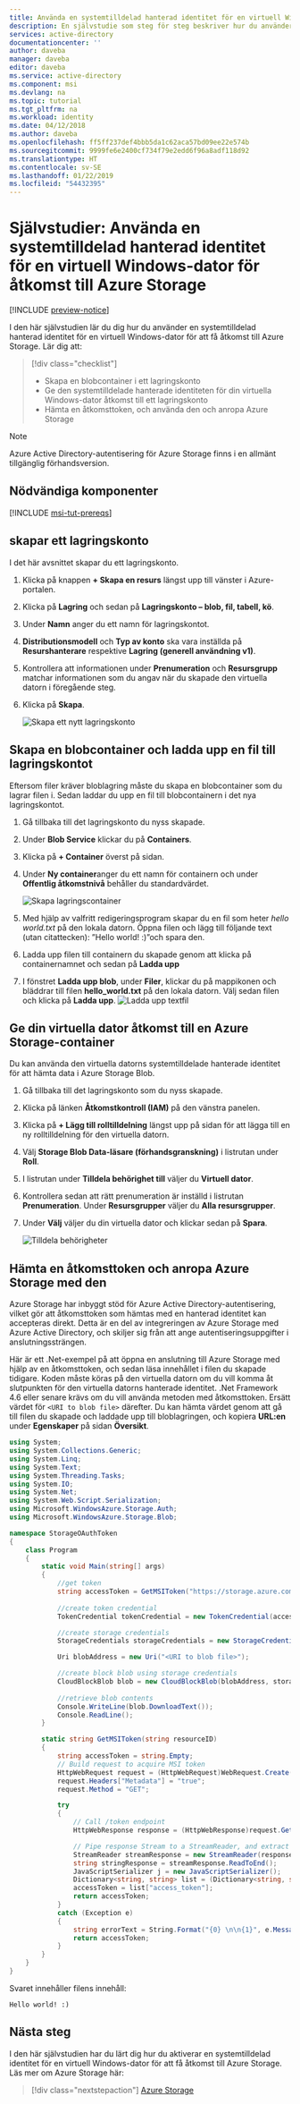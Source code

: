 ```yaml
---
title: Använda en systemtilldelad hanterad identitet för en virtuell Windows-dator för åtkomst till Azure Storage
description: En självstudie som steg för steg beskriver hur du använder en systemtilldelad hanterad identitet för en virtuell Windows-dator för att få åtkomst till Azure Storage.
services: active-directory
documentationcenter: ''
author: daveba
manager: daveba
editor: daveba
ms.service: active-directory
ms.component: msi
ms.devlang: na
ms.topic: tutorial
ms.tgt_pltfrm: na
ms.workload: identity
ms.date: 04/12/2018
ms.author: daveba
ms.openlocfilehash: ff5ff237def4bbb5da1c62aca57bd09ee22e574b
ms.sourcegitcommit: 9999fe6e2400cf734f79e2edd6f96a8adf118d92
ms.translationtype: HT
ms.contentlocale: sv-SE
ms.lasthandoff: 01/22/2019
ms.locfileid: "54432395"
---
```

# <a name="tutorial-use-a-windows-vm-system-assigned-managed-identity-to-access-azure-storage"></a>Självstudier: Använda en systemtilldelad hanterad identitet för en virtuell Windows-dator för åtkomst till Azure Storage

[!INCLUDE [preview-notice](../../../includes/active-directory-msi-preview-notice.md)]

I den här självstudien lär du dig hur du använder en systemtilldelad hanterad identitet för en virtuell Windows-dator för att få åtkomst till Azure Storage. Lär dig att:

> [!div class="checklist"]
> * Skapa en blobcontainer i ett lagringskonto
> * Ge den systemtilldelade hanterade identiteten för din virtuella Windows-dator åtkomst till ett lagringskonto 
> * Hämta en åtkomsttoken, och använda den och anropa Azure Storage 

> [!NOTE]
> Azure Active Directory-autentisering för Azure Storage finns i en allmänt tillgänglig förhandsversion.

## <a name="prerequisites"></a>Nödvändiga komponenter

[!INCLUDE [msi-tut-prereqs](../../../includes/active-directory-msi-tut-prereqs.md)]

## <a name="create-a-storage-account"></a>skapar ett lagringskonto 

I det här avsnittet skapar du ett lagringskonto. 

1. Klicka på knappen **+ Skapa en resurs** längst upp till vänster i Azure-portalen.
2. Klicka på **Lagring** och sedan på **Lagringskonto – blob, fil, tabell, kö**.
3. Under **Namn** anger du ett namn för lagringskontot.  
4. **Distributionsmodell** och **Typ av konto** ska vara inställda på **Resurshanterare** respektive **Lagring (generell användning v1)**. 
5. Kontrollera att informationen under **Prenumeration** och **Resursgrupp** matchar informationen som du angav när du skapade den virtuella datorn i föregående steg.
6. Klicka på **Skapa**.

    ![Skapa ett nytt lagringskonto](./media/msi-tutorial-linux-vm-access-storage/msi-storage-create.png)

## <a name="create-a-blob-container-and-upload-a-file-to-the-storage-account"></a>Skapa en blobcontainer och ladda upp en fil till lagringskontot

Eftersom filer kräver bloblagring måste du skapa en blobcontainer som du lagrar filen i. Sedan laddar du upp en fil till blobcontainern i det nya lagringskontot.

1. Gå tillbaka till det lagringskonto du nyss skapade.
2. Under **Blob Service** klickar du på **Containers**.
3. Klicka på **+ Container** överst på sidan.
4. Under **Ny container**anger du ett namn för containern och under **Offentlig åtkomstnivå** behåller du standardvärdet.

    ![Skapa lagringscontainer](./media/msi-tutorial-linux-vm-access-storage/create-blob-container.png)

5. Med hjälp av valfritt redigeringsprogram skapar du en fil som heter *hello world.txt* på den lokala datorn.  Öppna filen och lägg till följande text (utan citattecken): ”Hello world! :)”och spara den. 
6. Ladda upp filen till containern du skapade genom att klicka på containernamnet och sedan på **Ladda upp**
7. I fönstret **Ladda upp blob**, under **Filer**, klickar du på mappikonen och bläddrar till filen **hello_world.txt** på den lokala datorn. Välj sedan filen och klicka på **Ladda upp**.
    ![Ladda upp textfil](./media/msi-tutorial-linux-vm-access-storage/upload-text-file.png)

## <a name="grant-your-vm-access-to-an-azure-storage-container"></a>Ge din virtuella dator åtkomst till en Azure Storage-container 

Du kan använda den virtuella datorns systemtilldelade hanterade identitet för att hämta data i Azure Storage Blob.   

1. Gå tillbaka till det lagringskonto som du nyss skapade.  
2. Klicka på länken **Åtkomstkontroll (IAM)** på den vänstra panelen.  
3. Klicka på **+ Lägg till rolltilldelning** längst upp på sidan för att lägga till en ny rolltilldelning för den virtuella datorn.
4. Välj **Storage Blob Data-läsare (förhandsgranskning)** i listrutan under **Roll**. 
5. I listrutan under **Tilldela behörighet till** väljer du **Virtuell dator**.  
6. Kontrollera sedan att rätt prenumeration är inställd i listrutan **Prenumeration**. Under **Resursgrupper** väljer du **Alla resursgrupper**.  
7. Under **Välj** väljer du din virtuella dator och klickar sedan på **Spara**. 

    ![Tilldela behörigheter](./media/tutorial-linux-vm-access-storage/access-storage-perms.png)

## <a name="get-an-access-token-and-use-it-to-call-azure-storage"></a>Hämta en åtkomsttoken och anropa Azure Storage med den 

Azure Storage har inbyggt stöd för Azure Active Directory-autentisering, vilket gör att åtkomsttoken som hämtas med en hanterad identitet kan accepteras direkt. Detta är en del av integreringen av Azure Storage med Azure Active Directory, och skiljer sig från att ange autentiseringsuppgifter i anslutningssträngen.

Här är ett .Net-exempel på att öppna en anslutning till Azure Storage med hjälp av en åtkomsttoken, och sedan läsa innehållet i filen du skapade tidigare. Koden måste köras på den virtuella datorn om du vill komma åt slutpunkten för den virtuella datorns hanterade identitet. .Net Framework 4.6 eller senare krävs om du vill använda metoden med åtkomsttoken. Ersätt värdet för `<URI to blob file>` därefter. Du kan hämta värdet genom att gå till filen du skapade och laddade upp till bloblagringen, och kopiera **URL:en** under **Egenskaper** på sidan **Översikt**.

```csharp
using System;
using System.Collections.Generic;
using System.Linq;
using System.Text;
using System.Threading.Tasks;
using System.IO;
using System.Net;
using System.Web.Script.Serialization; 
using Microsoft.WindowsAzure.Storage.Auth;
using Microsoft.WindowsAzure.Storage.Blob;

namespace StorageOAuthToken
{
    class Program
    {
        static void Main(string[] args)
        {
            //get token
            string accessToken = GetMSIToken("https://storage.azure.com/");
           
            //create token credential
            TokenCredential tokenCredential = new TokenCredential(accessToken);

            //create storage credentials
            StorageCredentials storageCredentials = new StorageCredentials(tokenCredential);

            Uri blobAddress = new Uri("<URI to blob file>");

            //create block blob using storage credentials
            CloudBlockBlob blob = new CloudBlockBlob(blobAddress, storageCredentials);
        
            //retrieve blob contents
            Console.WriteLine(blob.DownloadText());
            Console.ReadLine();
        }

        static string GetMSIToken(string resourceID)
        {
            string accessToken = string.Empty;
            // Build request to acquire MSI token
            HttpWebRequest request = (HttpWebRequest)WebRequest.Create("http://169.254.169.254/metadata/identity/oauth2/token?api-version=2018-02-01&resource=" + resourceID);
            request.Headers["Metadata"] = "true";
            request.Method = "GET";

            try
            {
                // Call /token endpoint
                HttpWebResponse response = (HttpWebResponse)request.GetResponse();

                // Pipe response Stream to a StreamReader, and extract access token
                StreamReader streamResponse = new StreamReader(response.GetResponseStream());
                string stringResponse = streamResponse.ReadToEnd();
                JavaScriptSerializer j = new JavaScriptSerializer();
                Dictionary<string, string> list = (Dictionary<string, string>)j.Deserialize(stringResponse, typeof(Dictionary<string, string>));
                accessToken = list["access_token"];
                return accessToken;
            }
            catch (Exception e)
            {
                string errorText = String.Format("{0} \n\n{1}", e.Message, e.InnerException != null ? e.InnerException.Message : "Acquire token failed");
                return accessToken;
            }
        }            
    }
}
```

Svaret innehåller filens innehåll:

`Hello world! :)`

## <a name="next-steps"></a>Nästa steg

I den här självstudien har du lärt dig hur du aktiverar en systemtilldelad identitet för en virtuell Windows-dator för att få åtkomst till Azure Storage.  Läs mer om Azure Storage här:

> [!div class="nextstepaction"]
> [Azure Storage](/azure/storage/common/storage-introduction)



